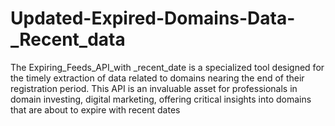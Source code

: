 # Updated-Expired-Domains-Data-_Recent_data
The Expiring_Feeds_API_with _recent_date is a specialized tool designed for the timely extraction of data related to domains nearing the end of their registration period. This API is an invaluable asset for professionals in domain investing, digital marketing, offering critical insights into domains that are about to expire with recent dates
